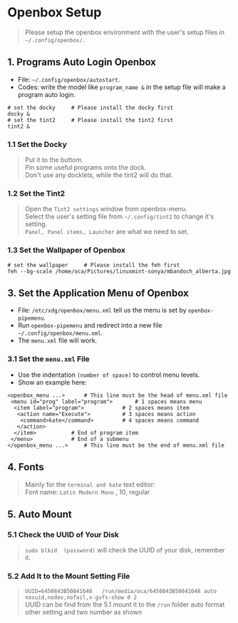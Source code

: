 # Openbox Setup
> Please setup the openbox environment with the user's setup files in `~/.config/openbox/`.  

## 1. Programs Auto Login Openbox
- File: `~/.config/openbox/autostart`.
- Codes: write the model like `program_name &` in the setup file will make a program auto login.

```openbox
# set the docky		# Please install the docky first
docky &
# set the tint2		# Please install the tint2 first
tint2 &
```

### 1.1 Set the Docky
> Put it to the buttom.  
> Pin some useful programs onto the dock.  
> Don't use any docklets, while the tint2 will do that.  

### 1.2 Set the Tint2
> Open the `Tint2 settings` window from openbox-menu.  
> Select the user's setting file from `~/.config/tint2` to change it's setting.  
> `Panel, Panel items, Launcher` are what we need to set.  

### 1.3 Set the Wallpaper of Openbox
```openbox
# set the wallpaper		# Please install the feh first
feh --bg-scale /home/oca/Pictures/linuxmint-sonya/mbandoch_alberta.jpg
```

## 3. Set the Application Menu of Openbox
- File: `/etc/xdg/openbox/menu.xml` tell us the menu is set by `openbox-pipemenu`.
- Run `openbox-pipemenu` and redirect into a new file `~/.config/openbox/menu.xml`.
- The `menu.xml` file will work.

### 3.1 Set the `menu.xml` File
- Use the indentation `(number of space)` to control menu levels.
- Show an example here:   

```
<openbox_menu ...>		# This line must be the head of menu.xml file
 <menu id="prog" label="program">		# 1 spaces means menu
  <item label="program">			# 2 spaces means item
   <action name="Execute">			# 3 spaces means action
    <command>kate</command>			# 4 spaces means command
   </action>
  </item>			# End of program item
 </menu>			# End of a submenu
</openbox_menu ...>		# This line must be the end of menu.xml file
```

## 4. Fonts
> Mainly for the `terminal and kate` text editor:  
> Font name: `Latin Modern Mono` , 10, regular  

## 5. Auto Mount
### 5.1 Check the UUID of Your Disk
> `sudo blkid  (password)` will check the UUID of your disk, remember it.  

### 5.2 Add It to the Mount Setting File
> `UUID=6450843B50841648   /run/media/oca/6450843B50841648 auto    nosuid,nodev,nofail,x-gvfs-show 0 2`  
> UUID can be find from the 5.1	mount it to the `/run` folder	auto format	other setting and two number as shown  
